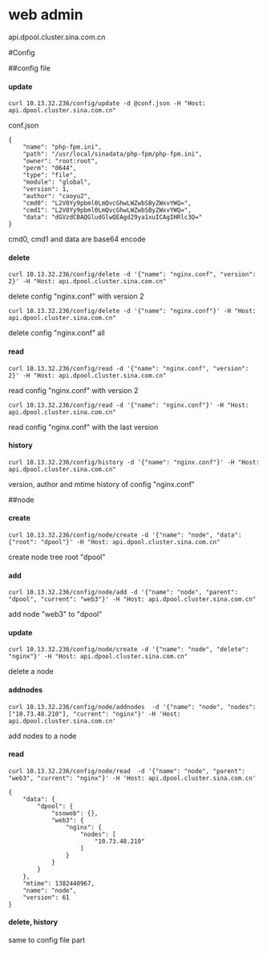 web admin
========
api.dpool.cluster.sina.com.cn

#Config

##config file

#### update

	curl 10.13.32.236/config/update -d @conf.json -H "Host: api.dpool.cluster.sina.com.cn"

conf.json

	{
	    "name": "php-fpm.ini",
	    "path": "/usr/local/sinadata/php-fpm/php-fpm.ini",
	    "owner": "root:root",
	    "perm": "0644",
	    "type": "file",
	    "module": "global",
	    "version": 1,
	    "author": "caoyu2",
	    "cmd0": "L2V0Yy9pbml0LmQvcGhwLWZwbSByZWxvYWQ=",
	    "cmd1": "L2V0Yy9pbml0LmQvcGhwLWZwbSByZWxvYWQ=",
	    "data": "dGVzdCBAQGludGlwQEAgd29ya1xuICAgIHRlc3Q="
	}

cmd0, cmd1 and data are base64 encode

#### delete

	curl 10.13.32.236/config/delete -d '{"name": "nginx.conf", "version": 2}' -H "Host: api.dpool.cluster.sina.com.cn"

delete config "nginx.conf" with version 2

	curl 10.13.32.236/config/delete -d '{"name": "nginx.conf"}' -H "Host: api.dpool.cluster.sina.com.cn"

delete config "nginx.conf" all


#### read

	curl 10.13.32.236/config/read -d '{"name": "nginx.conf", "version": 2}' -H "Host: api.dpool.cluster.sina.com.cn"

read config "nginx.conf" with version 2

	curl 10.13.32.236/config/read -d '{"name": "nginx.conf"}' -H "Host: api.dpool.cluster.sina.com.cn"

read config "nginx.conf" with the last version


#### history

	curl 10.13.32.236/config/history -d '{"name": "nginx.conf"}' -H "Host: api.dpool.cluster.sina.com.cn"

version, author and mtime history of config "nginx.conf"


##node

#### create

	curl 10.13.32.236/config/node/create -d '{"name": "node", "data": {"root": "dpool"}' -H "Host: api.dpool.cluster.sina.com.cn"

create node tree root "dpool"


#### add

	curl 10.13.32.236/config/node/add -d '{"name": "node", "parent": "dpool", "current": "web3"}' -H "Host: api.dpool.cluster.sina.com.cn"

add node "web3" to "dpool"

#### update

	curl 10.13.32.236/config/node/create -d '{"name": "node", "delete": "nginx"}' -H "Host: api.dpool.cluster.sina.com.cn"

delete a node

#### addnodes

	curl 10.13.32.236/config/node/addnodes  -d '{"name": "node", "nodes": ["10.73.48.210"], "current": "nginx"}' -H 'Host: api.dpool.cluster.sina.com.cn'

add nodes to a node

#### read

	curl 10.13.32.236/config/node/read  -d '{"name": "node", "parent": "web3", "current": "nginx"}' -H 'Host: api.dpool.cluster.sina.com.cn'

	{
	    "data": {
	        "dpool": {
	            "ssoweb": {}, 
	            "web3": {
	                "nginx": {
	                    "nodes": [
	                        "10.73.48.210"
	                    ]
	                }
	            }
	        }
	    }, 
	    "mtime": 1382440967, 
	    "name": "node", 
	    "version": 61
	}


#### delete, history 

same to config file part

